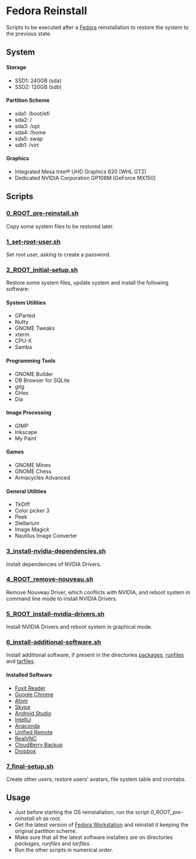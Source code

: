 # Fedora Reinstall

Scripts to be executed after a [Fedora](https://getfedora.org) reinstallation to restore the system to the previous state.

## System

#### Storage
- SSD1: 240GB (sda)
- SSD2: 120GB (sdb)

#### Partition Scheme
- sda1: /boot/efi
- sda2: /
- sda3: /opt
- sda4: /home
- sda5: swap
- sdb1: /virt

#### Graphics
- Integrated Mesa Intel® UHD Graphics 620 (WHL GT2)
- Dedicated NVIDIA Corporation GP108M [GeForce MX150]

## Scripts

### [0_ROOT_pre-reinstall.sh](https://github.com/HaraldoFilho/fedora_reinstall/blob/master/0_ROOT_pre-reinstall.sh)
Copy some system files to be restored later.

### [1_set-root-user.sh](https://github.com/HaraldoFilho/fedora_reinstall/blob/master/1_set-root-user.sh)
Set root user, asking to create a password.

### [2_ROOT_initial-setup.sh](https://github.com/HaraldoFilho/fedora_reinstall/blob/master/2_ROOT_initial-setup.sh)
Restore some system files, update system and install the following software:
#### System Utilities
- GParted
- Nutty
- GNOME Tweaks
- xterm
- CPU-X
- Samba
#### Programming Tools
- GNOME Builder
- DB Browser for SQLite
- gitg
- GHex
- Dia
#### Image Processing
- GIMP
- Inkscape
- My Paint
#### Games
- GNOME Mines
- GNOME Chess
- Armacycles Advanced
#### General Utilities
- TkDiff
- Color picker 3
- Peek
- Stellarium
- Image Magick
- Nautilus Image Converter

### [3_install-nvidia-dependencies.sh](https://github.com/HaraldoFilho/fedora_reinstall/blob/master/3_install-nvidia-dependencies.sh)
Install dependencies of NVDIA Drivers.

### [4_ROOT_remove-nouveau.sh](https://github.com/HaraldoFilho/fedora_reinstall/blob/master/4_ROOT_remove-nouveau.sh)
Remove Nouveau Driver, which conflicts with NVIDIA, and reboot system in command line mode to install NVIDIA Drivers.

### [5_ROOT_install-nvidia-drivers.sh](https://github.com/HaraldoFilho/fedora_reinstall/blob/master/5_ROOT_install-nvidia-drivers.sh)
Install NVIDIA Drivers and reboot system in graphical mode.

### [6_install-additional-software.sh](https://github.com/HaraldoFilho/fedora_reinstall/blob/master/6_install-additional-software.sh)
Install additional software, if present in the directories [packages](https://github.com/HaraldoFilho/fedora_reinstallers/tree/master/packages), [runfiles](https://github.com/HaraldoFilho/fedora_reinstallers/tree/master/runfiles) and [tarfiles](https://github.com/HaraldoFilho/fedora_reinstallers/tree/master/tarfiles).

#### Installed Software
- [Foxit Reader](https://www.foxitsoftware.com/pdf-reader/)
- [Google Chrome](https://www.google.com/chrome/)
- [Atom](https://atom.io/)
- [Skype](https://www.skype.com/)
- [Android Studio](https://developer.android.com/studio)
- [IntelliJ](https://www.jetbrains.com/idea/)
- [Anaconda](https://www.anaconda.com/)
- [Unified Remote](https://www.unifiedremote.com/)
- [RealVNC](https://www.realvnc.com/)
- [CloudBerry Backup](https://www.msp360.com/backup.aspx)
- [Dropbox](https://www.dropbox.com/)

### [7_final-setup.sh](https://github.com/HaraldoFilho/fedora_reinstall/blob/master/7_final-setup.sh)
Create other users, restore users' avatars, file system table and crontabs.

## Usage

- Just before starting the OS reinstallation, run the script _0_ROOT_pre-reinstall.sh_ as root.
- Get the latest version of [Fedora Workstation](https://getfedora.org/workstation/download/) and reinstall it keeping the original partition scheme.
- Make sure that all the latest software installers are on directories _packages_, _runfiles_ and _tarfiles_.
- Run the other scripts in numerical order.
